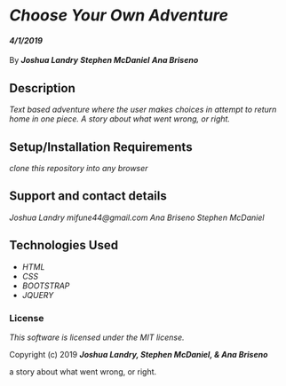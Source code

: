 # _Choose Your Own Adventure_

#### _4/1/2019_

 By _**Joshua Landry**_
    _**Stephen McDaniel**_
     _**Ana Briseno**_

## Description

_Text based adventure where the user makes choices in attempt to return home in one piece.  A story about what went wrong, or right._

## Setup/Installation Requirements

 _clone this repository into any browser_


## Support and contact details

_Joshua Landry mifune44@gmail.com_
_Ana Briseno_
_Stephen McDaniel_

## Technologies Used

* _HTML_
* _CSS_
* _BOOTSTRAP_
* _JQUERY_

### License

*This software is licensed under the MIT license.*

Copyright (c) 2019 **_Joshua Landry, Stephen McDaniel, & Ana Briseno_**

a story about what went wrong, or right.
